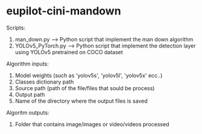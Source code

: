 # eupilot-cini-mandown

Scripts:

1) man_down.py --> Python script that implement the man down algorithm
2) YOLOv5_PyTorch.py --> Python script that implement the detection layer using YOLOv5 pretrained on COCO dataset

Algorithm inputs:
1) Model weights (such as 'yolov5s', 'yolov5l', 'yolov5x' ecc..) 
2) Classes dictionary path
3) Source path (path of the file/files that sould be process)
4) Output path 
5) Name of the directory where the output files is saved

Algoritm outputs:
1) Folder that contains image/images or video/videos processed
